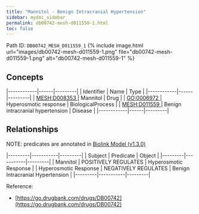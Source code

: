 ```yaml
---
title: "Mannitol - Benign Intracranial Hypertension"
sidebar: mydoc_sidebar
permalink: db00742-mesh-d011559-1.html
toc: false 
---
```



Path ID: `DB00742_MESH_D011559_1`
{% include image.html url="images/db00742-mesh-d011559-1.png" file="db00742-mesh-d011559-1.png" alt="db00742-mesh-d011559-1" %}

## Concepts

|------------|------|---------|
| Identifier | Name | Type    |
|------------|------|---------|
| <a href="https://identifiers.org/MESH:D008353">MESH:D008353 </a> | Mannitol | Drug |
| <a href="https://identifiers.org/GO:0006972">GO:0006972 </a> | Hyperosmotic response | BiologicalProcess |
| <a href="https://identifiers.org/MESH:D011559">MESH:D011559 </a> | Benign intracranial hypertension | Disease |
|------------|------|---------|

## Relationships


NOTE: predicates are annotated in <a href="https://github.com/biolink/biolink-model/releases/tag/v1.3.0">Biolink Model (v1.3.0)</a>

|---------|-----------|---------|
| Subject | Predicate | Object  |
|---------|-----------|---------|
| Mannitol | POSITIVELY REGULATES | Hyperosmotic Response |
| Hyperosmotic Response | NEGATIVELY REGULATES | Benign Intracranial Hypertension |
|---------|-----------|---------|

Reference: 
  - [https://go.drugbank.com/drugs/DB00742](https://go.drugbank.com/drugs/DB00742)
